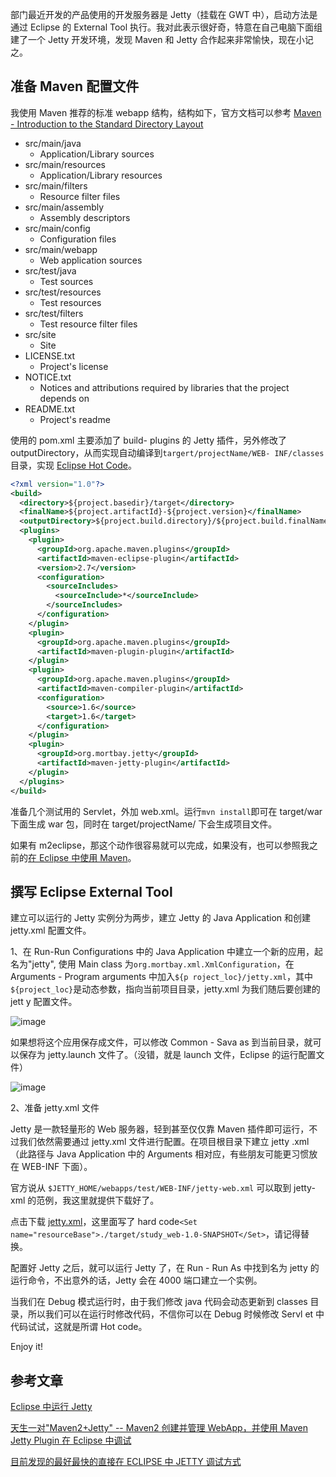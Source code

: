 

部门最近开发的产品使用的开发服务器是 Jetty（挂载在 GWT 中），启动方法是通过 Eclipse 的 External
Tool 执行。我对此表示很好奇，特意在自己电脑下面组建了一个 Jetty 开发环境，发现 Maven 和 Jetty 合作起来非常愉快，现在小记之。

## 准备 Maven 配置文件

我使用 Maven 推荐的标准 webapp 结构，结构如下，官方文档可以参考 [Maven - Introduction to the Standard Directory Layout](http://maven.apache.org/guides/introduction/introduction-to-the-standard-directory-layout.html)

*   src/main/java
    *   Application/Library sources
*   src/main/resources
    *   Application/Library resources
*   src/main/filters
    *   Resource filter files
*   src/main/assembly
    *   Assembly descriptors
*   src/main/config
    *   Configuration files
*   src/main/webapp
    *   Web application sources
*   src/test/java
    *   Test sources
*   src/test/resources
    *   Test resources
*   src/test/filters
    *   Test resource filter files
*   src/site
    *   Site
*   LICENSE.txt
    *   Project's license
*   NOTICE.txt
    *   Notices and attributions required by libraries that the project depends on
*   README.txt
    *   Project's readme

使用的 pom.xml 主要添加了 build-
plugins 的 Jetty 插件，另外修改了 outputDirectory，从而实现自动编译到`targert/projectName/WEB- INF/classes`目录，实现 [Eclipse Hot Code](http://wiki.eclipse.org/FAQ_What_is_hot_code_replace%3F)。


```xml
<?xml version="1.0"?>
<build>
  <directory>${project.basedir}/target</directory>
  <finalName>${project.artifactId}-${project.version}</finalName>
  <outputDirectory>${project.build.directory}/${project.build.finalName}/WEB-INF/classes</outputDirectory>
  <plugins>
    <plugin>
      <groupId>org.apache.maven.plugins</groupId>
      <artifactId>maven-eclipse-plugin</artifactId>
      <version>2.7</version>
      <configuration>
        <sourceIncludes>
          <sourceInclude>*</sourceInclude>
        </sourceIncludes>
      </configuration>
    </plugin>
    <plugin>
      <groupId>org.apache.maven.plugins</groupId>
      <artifactId>maven-plugin-plugin</artifactId>
    </plugin>
    <plugin>
      <groupId>org.apache.maven.plugins</groupId>
      <artifactId>maven-compiler-plugin</artifactId>
      <configuration>
        <source>1.6</source>
        <target>1.6</target>
      </configuration>
    </plugin>
    <plugin>
      <groupId>org.mortbay.jetty</groupId>
      <artifactId>maven-jetty-plugin</artifactId>
    </plugin>
  </plugins>
</build>
```

准备几个测试用的 Servlet，外加 web.xml。运行`mvn
install`即可在 target/war 下面生成 war 包，同时在 target/projectName/ 下会生成项目文件。

如果有 m2eclipse，那这个动作很容易就可以完成，如果没有，也可以参照我之前的[在 Eclipse 中使用 Maven](http://log4d.com/2011/03/maven-eclipse)。

## 撰写 Eclipse External Tool

建立可以运行的 Jetty 实例分为两步，建立 Jetty 的 Java Application 和创建 jetty.xml 配置文件。

1、在 Run-Run Configurations 中的 Java Application 中建立一个新的应用，起名为"jetty", 使用 Main
class 为`org.mortbay.xml.XmlConfiguration`，在 Arguments - Program arguments 中加入`${p
roject_loc}/jetty.xml`，其中`${project_loc}`是动态参数，指向当前项目目录，jetty.xml 为我们随后要创建的 jett
y 配置文件。

![image](https://e25ba8-log4d-c.dijingchao.com/upload_dropbox/201104/run_configurations.png)

如果想将这个应用保存成文件，可以修改 Common - Sava
as 到当前目录，就可以保存为 jetty.launch 文件了。（没错，就是 launch 文件，Eclipse 的运行配置文件）

![image](https://e25ba8-log4d-c.dijingchao.com/upload_dropbox/201104/eclipse_common.png)

2、准备 jetty.xml 文件

Jetty 是一款轻量形的 Web 服务器，轻到甚至仅仅靠 Maven 插件即可运行，不过我们依然需要通过 jetty.xml 文件进行配置。在项目根目录下建立 jetty
.xml（此路径与 Java Application 中的 Arguments 相对应，有些朋友可能更习惯放在 WEB-INF 下面）。

官方说从 `$JETTY_HOME/webapps/test/WEB-INF/jetty-web.xml` 可以取到 jetty-xml 的范例，我这里就提供下载好了。

点击下载 [jetty.xml](../../static/images/upload_dropbox/201104/jetty.xml)，这里面写了 hard
code`<Set name="resourceBase">./target/study_web-1.0-SNAPSHOT</Set>`，请记得替换。

配置好 Jetty 之后，就可以运行 Jetty 了，在 Run - Run
As 中找到名为 jetty 的运行命令，不出意外的话，Jetty 会在 4000 端口建立一个实例。

当我们在 Debug 模式运行时，由于我们修改 java 代码会动态更新到 classes 目录，所以我们可以在运行时修改代码，不信你可以在 Debug 时候修改 Servl
et 中代码试试，这就是所谓 Hot code。

Enjoy it!

## 参考文章

[Eclipse 中运行 Jetty](http://www.daniel-journey.com/archives/214)

[天生一对"Maven2+Jetty" -- Maven2 创建并管理 WebApp，并使用 Maven Jetty Plugin 在 Eclipse 中调试](http://www.blogjava.net/alwayscy/archive/2007/05/19/118584.html)

[目前发现的最好最快的直接在 ECLIPSE 中 JETTY 调试方式](http://www.blogjava.net/alwayscy/archive/2007/09/13/144969.html)


